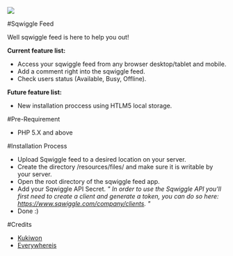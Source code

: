 ![](https://raw2.github.com/everywhereis/sqwiggle-feed/master/sqwigglefeed.PNG)


#Sqwiggle Feed
 
Well sqwiggle feed is here to help you out!
  
**Current feature list:**
 
  - Access your sqwiggle feed from any browser desktop/tablet and mobile.
  - Add a comment right into the sqwiggle feed.
  - Check users status (Available, Busy, Offline).
 
**Future feature list:**
 
  - New installation proccess using HTLM5 local storage.
 
#Pre-Requirement

  - PHP 5.X and above
 
#Installation Process
 
  - Upload Sqwiggle feed to a desired location on your server.
  -	Create the directory /resources/files/ and make sure it is writable by your server.
  - Open the root directory of the sqwiggle feed app.
  - Add your Sqwiggle API Secret.
  *" In order to use the Sqwiggle API you'll first need to create a client and generate a token, you can do so here: https://www.sqwiggle.com/company/clients. "*
  - Done :)
  
#Credits

 - [Kukiwon](https://github.com/Kukiwon)
 - [Everywhereis](https://github.com/everywhereis)




